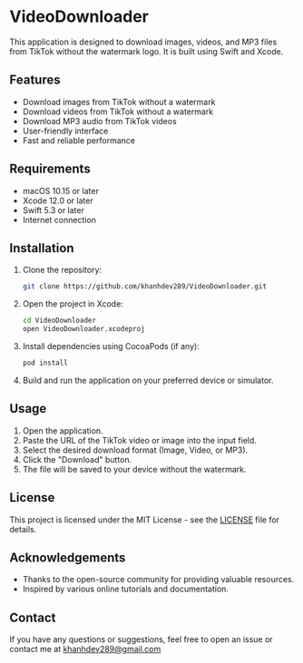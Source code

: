 # VideoDownloader

This application is designed to download images, videos, and MP3 files from TikTok without the watermark logo. It is built using Swift and Xcode.

## Features

- Download images from TikTok without a watermark
- Download videos from TikTok without a watermark
- Download MP3 audio from TikTok videos
- User-friendly interface
- Fast and reliable performance

## Requirements

- macOS 10.15 or later
- Xcode 12.0 or later
- Swift 5.3 or later
- Internet connection

## Installation

1. Clone the repository:
    ```bash
    git clone https://github.com/khanhdev289/VideoDownloader.git
    ```

2. Open the project in Xcode:
    ```bash
    cd VideoDownloader
    open VideoDownloader.xcodeproj
    ```

3. Install dependencies using CocoaPods (if any):
    ```bash
    pod install
    ```

4. Build and run the application on your preferred device or simulator.

## Usage

1. Open the application.
2. Paste the URL of the TikTok video or image into the input field.
3. Select the desired download format (Image, Video, or MP3).
4. Click the "Download" button.
5. The file will be saved to your device without the watermark.


## License

This project is licensed under the MIT License - see the [LICENSE](LICENSE) file for details.

## Acknowledgements

- Thanks to the open-source community for providing valuable resources.
- Inspired by various online tutorials and documentation.

## Contact

If you have any questions or suggestions, feel free to open an issue or contact me at khanhdev289@gmail.com
